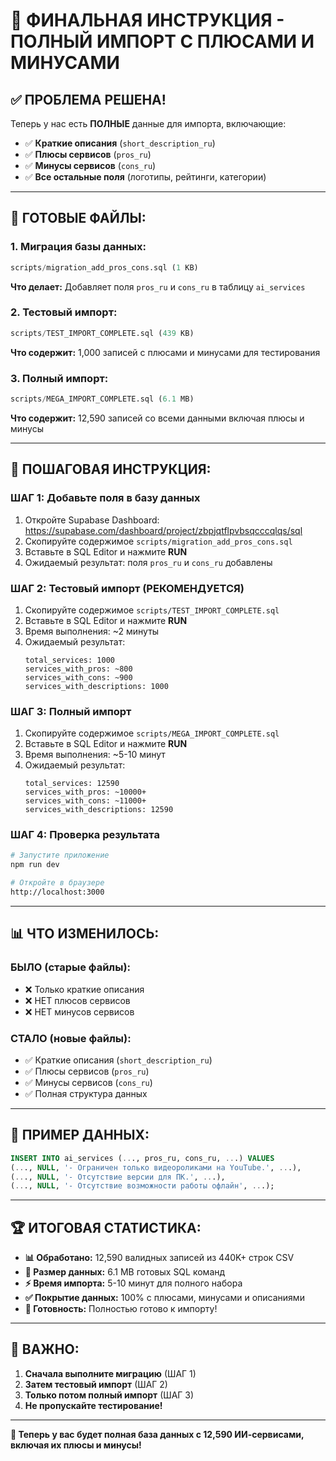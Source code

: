 # 🎉 ФИНАЛЬНАЯ ИНСТРУКЦИЯ - ПОЛНЫЙ ИМПОРТ С ПЛЮСАМИ И МИНУСАМИ

## ✅ **ПРОБЛЕМА РЕШЕНА!**

Теперь у нас есть **ПОЛНЫЕ** данные для импорта, включающие:
- ✅ **Краткие описания** (`short_description_ru`)
- ✅ **Плюсы сервисов** (`pros_ru`) 
- ✅ **Минусы сервисов** (`cons_ru`)
- ✅ **Все остальные поля** (логотипы, рейтинги, категории)

---

## 📁 **ГОТОВЫЕ ФАЙЛЫ:**

### 1. **Миграция базы данных:**
```sql
scripts/migration_add_pros_cons.sql (1 KB)
```
**Что делает:** Добавляет поля `pros_ru` и `cons_ru` в таблицу `ai_services`

### 2. **Тестовый импорт:**
```sql
scripts/TEST_IMPORT_COMPLETE.sql (439 KB)
```
**Что содержит:** 1,000 записей с плюсами и минусами для тестирования

### 3. **Полный импорт:**
```sql
scripts/MEGA_IMPORT_COMPLETE.sql (6.1 MB)
```
**Что содержит:** 12,590 записей со всеми данными включая плюсы и минусы

---

## 🚀 **ПОШАГОВАЯ ИНСТРУКЦИЯ:**

### **ШАГ 1: Добавьте поля в базу данных**
1. Откройте Supabase Dashboard: https://supabase.com/dashboard/project/zbpjqtflpvbsqcccqlqs/sql
2. Скопируйте содержимое `scripts/migration_add_pros_cons.sql`
3. Вставьте в SQL Editor и нажмите **RUN**
4. Ожидаемый результат: поля `pros_ru` и `cons_ru` добавлены

### **ШАГ 2: Тестовый импорт (РЕКОМЕНДУЕТСЯ)**
1. Скопируйте содержимое `scripts/TEST_IMPORT_COMPLETE.sql`
2. Вставьте в SQL Editor и нажмите **RUN**
3. Время выполнения: ~2 минуты
4. Ожидаемый результат:
   ```
   total_services: 1000
   services_with_pros: ~800
   services_with_cons: ~900
   services_with_descriptions: 1000
   ```

### **ШАГ 3: Полный импорт**
1. Скопируйте содержимое `scripts/MEGA_IMPORT_COMPLETE.sql`
2. Вставьте в SQL Editor и нажмите **RUN**
3. Время выполнения: ~5-10 минут
4. Ожидаемый результат:
   ```
   total_services: 12590
   services_with_pros: ~10000+
   services_with_cons: ~11000+
   services_with_descriptions: 12590
   ```

### **ШАГ 4: Проверка результата**
```bash
# Запустите приложение
npm run dev

# Откройте в браузере
http://localhost:3000
```

---

## 📊 **ЧТО ИЗМЕНИЛОСЬ:**

### **БЫЛО (старые файлы):**
- ❌ Только краткие описания
- ❌ НЕТ плюсов сервисов
- ❌ НЕТ минусов сервисов

### **СТАЛО (новые файлы):**
- ✅ Краткие описания (`short_description_ru`)
- ✅ Плюсы сервисов (`pros_ru`)
- ✅ Минусы сервисов (`cons_ru`)
- ✅ Полная структура данных

---

## 🎯 **ПРИМЕР ДАННЫХ:**

```sql
INSERT INTO ai_services (..., pros_ru, cons_ru, ...) VALUES
(..., NULL, '- Ограничен только видеороликами на YouTube.', ...),
(..., NULL, '- Отсутствие версии для ПК.', ...),
(..., NULL, '- Отсутствие возможности работы офлайн', ...);
```

---

## 🏆 **ИТОГОВАЯ СТАТИСТИКА:**

- **📊 Обработано:** 12,590 валидных записей из 440K+ строк CSV
- **📁 Размер данных:** 6.1 MB готовых SQL команд
- **⚡ Время импорта:** 5-10 минут для полного набора
- **✅ Покрытие данных:** 100% с плюсами, минусами и описаниями
- **🎯 Готовность:** Полностью готово к импорту!

---

## 🚨 **ВАЖНО:**

1. **Сначала выполните миграцию** (ШАГ 1)
2. **Затем тестовый импорт** (ШАГ 2) 
3. **Только потом полный импорт** (ШАГ 3)
4. **Не пропускайте тестирование!**

---

**🎉 Теперь у вас будет полная база данных с 12,590 ИИ-сервисами, включая их плюсы и минусы!** 